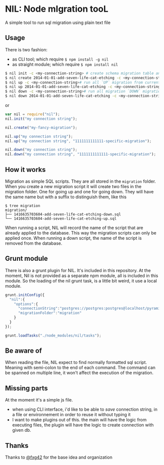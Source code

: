 NIL: Node mIgration tooL
==========================


A simple tool to run sql migration using plain text file


Usage
-----

There is two fashion:

- as CLI tool; which require `$ npm install -g nil`
- as straight module;  which require `$ npm install nil`

````bash
$ nil init -c <my-connection-string> # create schema migration table and migration folder
$ nil create 2014-01-01-add-seven-life-cat-etching -c <my-connection-string># create two new migration script (`UP` and `DOWN`)
$ nil up -c <my-connection-string># run all `UP` migration from current to last existing one
$ nil up 2014-01-01-add-seven-life-cat-etching -c <my-connection-string># run all migration `UP` to the specified one
$ nil down -c <my-connection-string># run all migration `DOWN` migration to first one
$ nil down 2014-01-01-add-seven-life-cat-etching -c <my-connection-string># run all migration `DOWN` migration to the specifed one
````

or

````Javascript
var nil = require("nil");
nil.init("my connection string");

nil.create("my-fancy-migration");

nil.up("my connection string");
nil.up("my connection string", "1111111111111-specific-migration");

nil.down("my connection string");
nil.down("my connection string", "1111111111111-specific-migration");

````


How it works
------------

Migration as simple SQL scripts.
They are all stored in the  `migration` folder.
When you create a new migration script it will create two files in the migration folder.
One for going up and one for going down.
They will have the same name but with a suffix to distinguish them, like this

    $ tree migration
    migration/
    ├── 1416635703604-add-seven-life-cat-etching-down.sql
    └── 1416635703604-add-seven-life-cat-etching-up.sql

When running a script, NIL will record the name of the script that are already applied to the database.
This way the migration scripts can only be applied once.
When running a down script, the name of the script is removed from the database.

Grunt module
-------------

There is also a grunt plugin for NIL. It's included in this repository.
At the moment, Nil is not provided as a separate npm module, all is included in this module.
So the loading of the nil grunt task, is a little bit weird, it use a local module.

````Javascript
grunt.initConfig({
  "nil":{
    "options":{
      "connectionString":"postgres://postgres:postgres@localhost/pyramide",
      "migrationFolder":"migration"
    }
  }
});

grunt.loadTasks("./node_modules/nil/tasks");
````

Be aware of
----------------

When reading the file, NIL expect to find normally formatted sql script. Meaning with semi-colon to the end of each command.
The command can be spanned on multiple line, it won't affect the execution of the migration.

Missing parts
-----------------

At the moment it's a simple js file.
* when using CLI interface, i'd like to be able to _save_ connection string, in a file or environnement in order to reuse it without typing it
* I want to make plugins out of this. the main will have the logic from executing files, the plugin will have the logic to create connection with given db.

Thanks
-----------

Thanks to [@fxg42](https://github.com/fxg42) for the base idea and organization
